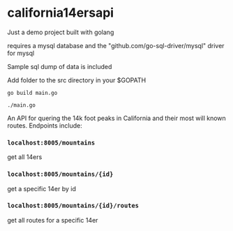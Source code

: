 # california14ersapi
Just a demo project built with golang

requires a mysql database and the "github.com/go-sql-driver/mysql" driver for mysql

Sample sql dump of data is included

Add folder to the src directory in your $GOPATH 

`go build main.go`

`./main.go`

An API for quering the 14k foot peaks in California and their most will known routes. Endpoints include:

### `localhost:8005/mountains`
get all 14ers

### `localhost:8005/mountains/{id}`
get a specific 14er by id

### `localhost:8005/mountains/{id}/routes`
get all routes for a specific 14er
